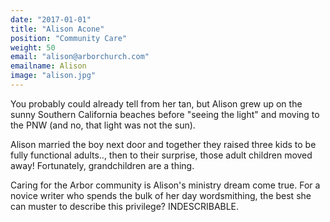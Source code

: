 ```yaml
---
date: "2017-01-01"
title: "Alison Acone"
position: "Community Care"
weight: 50
email: "alison@arborchurch.com"
emailname: Alison
image: "alison.jpg"
---
```


You probably could already tell from her tan, but Alison grew up on the sunny Southern California beaches before "seeing the light" and moving to the PNW (and no, that light was not the sun).

Alison married the boy next door and together they raised three kids to be fully functional adults.., then to their surprise, those adult children moved away! Fortunately, grandchildren are a thing.

Caring for the Arbor community is Alison's ministry dream come true. For a novice writer who spends the bulk of her day wordsmithing, the best she can muster to describe this privilege? INDESCRIBABLE.

